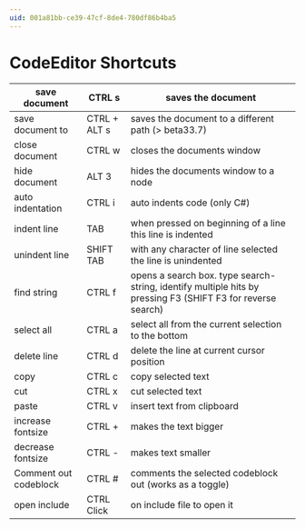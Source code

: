 ```yaml
---
uid: 001a81bb-ce39-47cf-8de4-780df86b4ba5
---
```


# CodeEditor Shortcuts
save document | CTRL s | saves the document  
--- | --- | ---  
save document to | CTRL + ALT s | saves the document to a different path (> beta33.7)  
close document | CTRL w | closes the documents window  
hide document | ALT 3 | hides the documents window to a node   
auto indentation  |CTRL i| auto indents code (only C#)  
indent line | TAB | when pressed on beginning of a line this line is indented  
unindent line | SHIFT TAB | with any character of line selected the line is unindented  
find string | CTRL f | opens a search box. type search-string, identify multiple hits by pressing F3 (SHIFT F3 for reverse search)  
select all | CTRL a| select all from the current selection to the bottom  
delete line | CTRL d | delete the line at current cursor position  
copy | CTRL c | copy selected text  
cut | CTRL x | cut selected text  
paste | CTRL v | insert text from clipboard  
increase fontsize    | CTRL + 	| makes the text bigger  
decrease fontsize   | CTRL - | makes text smaller  
Comment out codeblock    | CTRL # 	| comments the selected codeblock out (works as a toggle)  
open include | CTRL Click | on include file to open it  



